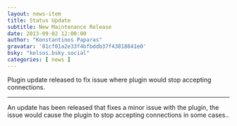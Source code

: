 ```yaml
---
layout: news-item
title: Status Update
subtitle: New Maintenance Release
date: 2013-09-02 12:00:00
author: "Konstantinos Paparas"
gravatar: '81cf01a2e33f4bfbddb37f43818841e0'
bsky: "kelsos.bsky.social"
categories: [ news ]
---
```


Plugin update released to fix issue where plugin would stop accepting connections.

---

An update has been released that fixes a minor issue with the plugin, the issue would cause the plugin to stop accepting
connections in some cases..
